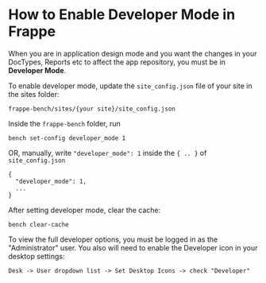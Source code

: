 <!-- add-breadcrumbs -->
# How to Enable Developer Mode in Frappe

When you are in application design mode and you want the changes in your DocTypes, Reports etc to affect the app repository, you must be in **Developer Mode**.

To enable developer mode, update the `site_config.json` file of your site in the sites folder:

	frappe-bench/sites/{your site}/site_config.json

Inside the `frappe-bench` folder, run

	bench set-config developer_mode 1

OR, manually, write `"developer_mode": 1` inside the `{ .. }` of `site_config.json`

	{
	  "developer_mode": 1,
	  ...
	}

After setting developer mode, clear the cache:

	bench clear-cache

To view the full developer options, you must be logged in as the "Administrator" user. You also will need to enable the Developer icon in your desktop settings:

	Desk -> User dropdown list -> Set Desktop Icons -> check "Developer"

<!-- markdown -->
